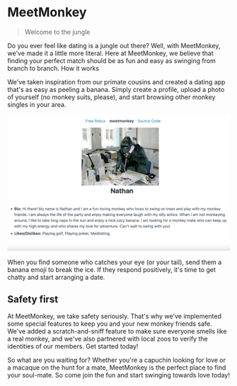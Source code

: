 # MeetMonkey

> Welcome to the jungle

Do you ever feel like dating is a jungle out there? Well, with MeetMonkey, we've made it a little more literal. Here at MeetMonkey, we believe that finding your perfect match should be as fun and easy as swinging from branch to branch.
How it works

We've taken inspiration from our primate cousins and created a dating app that's as easy as peeling a banana. Simply create a profile, upload a photo of yourself (no monkey suits, please), and start browsing other monkey singles in your area.

![show](show.png)

When you find someone who catches your eye (or your tail), send them a banana emoji to break the ice. If they respond positively, it's time to get chatty and start arranging a date.

## Safety first

At MeetMonkey, we take safety seriously. That's why we've implemented some special features to keep you and your new monkey friends safe. We've added a scratch-and-sniff feature to make sure everyone smells like a real monkey, and we've also partnered with local zoos to verify the identities of our members.
Get started today!

So what are you waiting for? Whether you're a capuchin looking for love or a macaque on the hunt for a mate, MeetMonkey is the perfect place to find your soul-mate. So come join the fun and start swinging towards love today!
